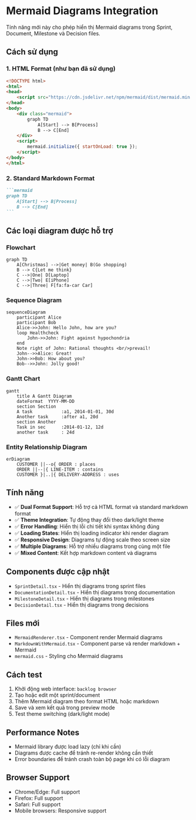 # Mermaid Diagrams Integration

Tính năng mới này cho phép hiển thị Mermaid diagrams trong Sprint, Document, Milestone và Decision files.

## Cách sử dụng

### 1. HTML Format (như bạn đã sử dụng)

```html
<!DOCTYPE html>
<html>
<head>
    <script src="https://cdn.jsdelivr.net/npm/mermaid/dist/mermaid.min.js"></script>
</head>
<body>
    <div class="mermaid">
        graph TD
            A[Start] --> B[Process]
            B --> C[End]
    </div>
    <script>
        mermaid.initialize({ startOnLoad: true });
    </script>
</body>
</html>
```

### 2. Standard Markdown Format

````markdown
```mermaid
graph TD
    A[Start] --> B[Process]
    B --> C[End]
```
````

## Các loại diagram được hỗ trợ

### Flowchart
```mermaid
graph TD
    A[Christmas] -->|Get money| B(Go shopping)
    B --> C{Let me think}
    C -->|One| D[Laptop]
    C -->|Two| E[iPhone]
    C -->|Three| F[fa:fa-car Car]
```

### Sequence Diagram
```mermaid
sequenceDiagram
    participant Alice
    participant Bob
    Alice->>John: Hello John, how are you?
    loop Healthcheck
        John->>John: Fight against hypochondria
    end
    Note right of John: Rational thoughts <br/>prevail!
    John-->>Alice: Great!
    John->>Bob: How about you?
    Bob-->>John: Jolly good!
```

### Gantt Chart
```mermaid
gantt
    title A Gantt Diagram
    dateFormat  YYYY-MM-DD
    section Section
    A task           :a1, 2014-01-01, 30d
    Another task     :after a1, 20d
    section Another
    Task in sec      :2014-01-12, 12d
    another task     : 24d
```

### Entity Relationship Diagram
```mermaid
erDiagram
    CUSTOMER ||--o{ ORDER : places
    ORDER ||--|{ LINE-ITEM : contains
    CUSTOMER }|..|{ DELIVERY-ADDRESS : uses
```

## Tính năng

- ✅ **Dual Format Support**: Hỗ trợ cả HTML format và standard markdown format
- ✅ **Theme Integration**: Tự động thay đổi theo dark/light theme
- ✅ **Error Handling**: Hiển thị lỗi chi tiết khi syntax không đúng
- ✅ **Loading States**: Hiển thị loading indicator khi render diagram
- ✅ **Responsive Design**: Diagrams tự động scale theo screen size
- ✅ **Multiple Diagrams**: Hỗ trợ nhiều diagrams trong cùng một file
- ✅ **Mixed Content**: Kết hợp markdown content và diagrams

## Components được cập nhật

- `SprintDetail.tsx` - Hiển thị diagrams trong sprint files
- `DocumentationDetail.tsx` - Hiển thị diagrams trong documentation
- `MilestoneDetail.tsx` - Hiển thị diagrams trong milestones
- `DecisionDetail.tsx` - Hiển thị diagrams trong decisions

## Files mới

- `MermaidRenderer.tsx` - Component render Mermaid diagrams
- `MarkdownWithMermaid.tsx` - Component parse và render markdown + Mermaid
- `mermaid.css` - Styling cho Mermaid diagrams

## Cách test

1. Khởi động web interface: `backlog browser`
2. Tạo hoặc edit một sprint/document
3. Thêm Mermaid diagram theo format HTML hoặc markdown
4. Save và xem kết quả trong preview mode
5. Test theme switching (dark/light mode)

## Performance Notes

- Mermaid library được load lazy (chỉ khi cần)
- Diagrams được cache để tránh re-render không cần thiết
- Error boundaries để tránh crash toàn bộ page khi có lỗi diagram

## Browser Support

- Chrome/Edge: Full support
- Firefox: Full support  
- Safari: Full support
- Mobile browsers: Responsive support